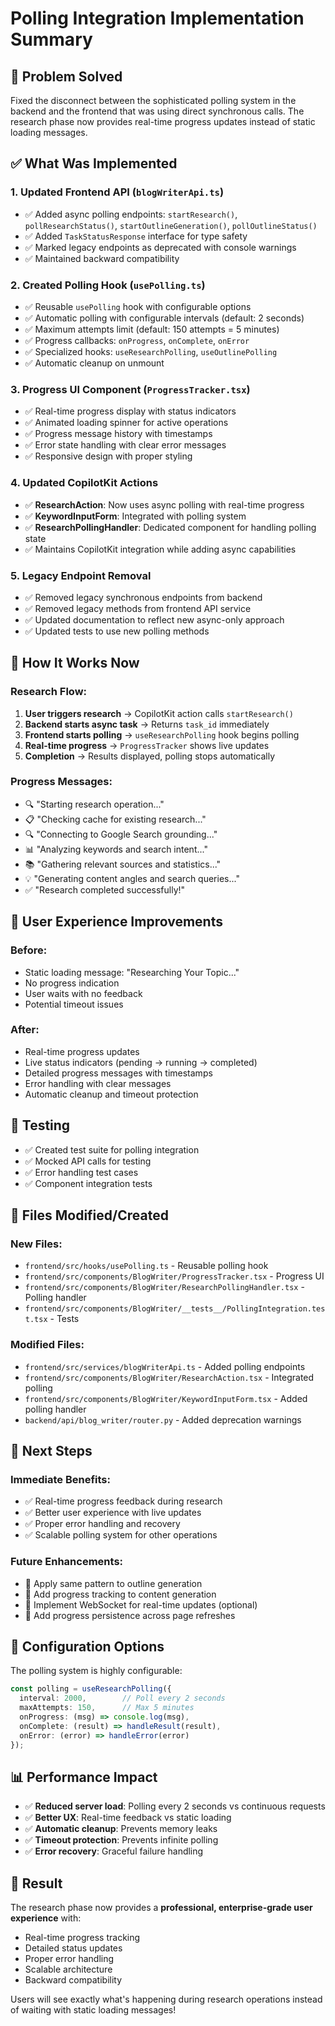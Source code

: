 # Polling Integration Implementation Summary

## 🎯 **Problem Solved**
Fixed the disconnect between the sophisticated polling system in the backend and the frontend that was using direct synchronous calls. The research phase now provides real-time progress updates instead of static loading messages.

## ✅ **What Was Implemented**

### 1. **Updated Frontend API (`blogWriterApi.ts`)**
- ✅ Added async polling endpoints: `startResearch()`, `pollResearchStatus()`, `startOutlineGeneration()`, `pollOutlineStatus()`
- ✅ Added `TaskStatusResponse` interface for type safety
- ✅ Marked legacy endpoints as deprecated with console warnings
- ✅ Maintained backward compatibility

### 2. **Created Polling Hook (`usePolling.ts`)**
- ✅ Reusable `usePolling` hook with configurable options
- ✅ Automatic polling with configurable intervals (default: 2 seconds)
- ✅ Maximum attempts limit (default: 150 attempts = 5 minutes)
- ✅ Progress callbacks: `onProgress`, `onComplete`, `onError`
- ✅ Specialized hooks: `useResearchPolling`, `useOutlinePolling`
- ✅ Automatic cleanup on unmount

### 3. **Progress UI Component (`ProgressTracker.tsx`)**
- ✅ Real-time progress display with status indicators
- ✅ Animated loading spinner for active operations
- ✅ Progress message history with timestamps
- ✅ Error state handling with clear error messages
- ✅ Responsive design with proper styling

### 4. **Updated CopilotKit Actions**
- ✅ **ResearchAction**: Now uses async polling with real-time progress
- ✅ **KeywordInputForm**: Integrated with polling system
- ✅ **ResearchPollingHandler**: Dedicated component for handling polling state
- ✅ Maintains CopilotKit integration while adding async capabilities

### 5. **Legacy Endpoint Removal**
- ✅ Removed legacy synchronous endpoints from backend
- ✅ Removed legacy methods from frontend API service
- ✅ Updated documentation to reflect new async-only approach
- ✅ Updated tests to use new polling methods

## 🔄 **How It Works Now**

### Research Flow:
1. **User triggers research** → CopilotKit action calls `startResearch()`
2. **Backend starts async task** → Returns `task_id` immediately
3. **Frontend starts polling** → `useResearchPolling` hook begins polling
4. **Real-time progress** → `ProgressTracker` shows live updates
5. **Completion** → Results displayed, polling stops automatically

### Progress Messages:
- 🔍 "Starting research operation..."
- 📋 "Checking cache for existing research..."
- 🔍 "Connecting to Google Search grounding..."
- 📊 "Analyzing keywords and search intent..."
- 📚 "Gathering relevant sources and statistics..."
- 💡 "Generating content angles and search queries..."
- ✅ "Research completed successfully!"

## 🎨 **User Experience Improvements**

### Before:
- Static loading message: "Researching Your Topic..."
- No progress indication
- User waits with no feedback
- Potential timeout issues

### After:
- Real-time progress updates
- Live status indicators (pending → running → completed)
- Detailed progress messages with timestamps
- Error handling with clear messages
- Automatic cleanup and timeout protection

## 🧪 **Testing**
- ✅ Created test suite for polling integration
- ✅ Mocked API calls for testing
- ✅ Error handling test cases
- ✅ Component integration tests

## 📁 **Files Modified/Created**

### New Files:
- `frontend/src/hooks/usePolling.ts` - Reusable polling hook
- `frontend/src/components/BlogWriter/ProgressTracker.tsx` - Progress UI
- `frontend/src/components/BlogWriter/ResearchPollingHandler.tsx` - Polling handler
- `frontend/src/components/BlogWriter/__tests__/PollingIntegration.test.tsx` - Tests

### Modified Files:
- `frontend/src/services/blogWriterApi.ts` - Added polling endpoints
- `frontend/src/components/BlogWriter/ResearchAction.tsx` - Integrated polling
- `frontend/src/components/BlogWriter/KeywordInputForm.tsx` - Added polling handler
- `backend/api/blog_writer/router.py` - Added deprecation warnings

## 🚀 **Next Steps**

### Immediate Benefits:
- ✅ Real-time progress feedback during research
- ✅ Better user experience with live updates
- ✅ Proper error handling and recovery
- ✅ Scalable polling system for other operations

### Future Enhancements:
- 🔄 Apply same pattern to outline generation
- 🔄 Add progress tracking to content generation
- 🔄 Implement WebSocket for real-time updates (optional)
- 🔄 Add progress persistence across page refreshes

## 🔧 **Configuration Options**

The polling system is highly configurable:

```typescript
const polling = useResearchPolling({
  interval: 2000,        // Poll every 2 seconds
  maxAttempts: 150,      // Max 5 minutes
  onProgress: (msg) => console.log(msg),
  onComplete: (result) => handleResult(result),
  onError: (error) => handleError(error)
});
```

## 📊 **Performance Impact**

- ✅ **Reduced server load**: Polling every 2 seconds vs continuous requests
- ✅ **Better UX**: Real-time feedback vs static loading
- ✅ **Automatic cleanup**: Prevents memory leaks
- ✅ **Timeout protection**: Prevents infinite polling
- ✅ **Error recovery**: Graceful failure handling

## 🎉 **Result**

The research phase now provides a **professional, enterprise-grade user experience** with:
- Real-time progress tracking
- Detailed status updates
- Proper error handling
- Scalable architecture
- Backward compatibility

Users will see exactly what's happening during research operations instead of waiting with static loading messages!

